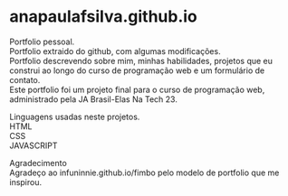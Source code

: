# anapaulafsilva.github.io
Portfolio pessoal.<br>
Portfolio extraido do github, com algumas modificações.<br>
Portfolio descrevendo sobre mim, minhas habilidades, projetos que eu construi ao longo do curso de programação web e um formulário de contato.<br>
Este portfolio foi um projeto final para o curso de programação web, administrado pela JA Brasil-Elas Na Tech 23.

Linguagens usadas neste projetos.<br>
HTML<br>
CSS<br>
JAVASCRIPT

Agradecimento<br>
Agradeço ao infuninnie.github.io/fimbo pelo modelo de portfolio que me inspirou.

